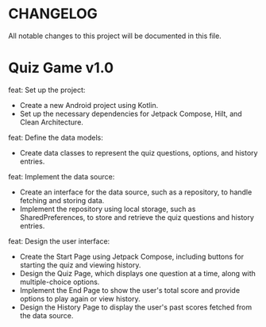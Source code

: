 # CHANGELOG

All notable changes to this project will be documented in this file.

# Quiz Game v1.0

feat: Set up the project:
- Create a new Android project using Kotlin.
- Set up the necessary dependencies for Jetpack Compose, Hilt, and Clean Architecture.

feat: Define the data models:
- Create data classes to represent the quiz questions, options, and history entries.

feat: Implement the data source:
- Create an interface for the data source, such as a repository, to handle fetching and storing data.
- Implement the repository using local storage, such as SharedPreferences, to store and retrieve the quiz questions and history entries.

feat: Design the user interface:
- Create the Start Page using Jetpack Compose, including buttons for starting the quiz and viewing history.
- Design the Quiz Page, which displays one question at a time, along with multiple-choice options.
- Implement the End Page to show the user's total score and provide options to play again or view history.
- Design the History Page to display the user's past scores fetched from the data source.

